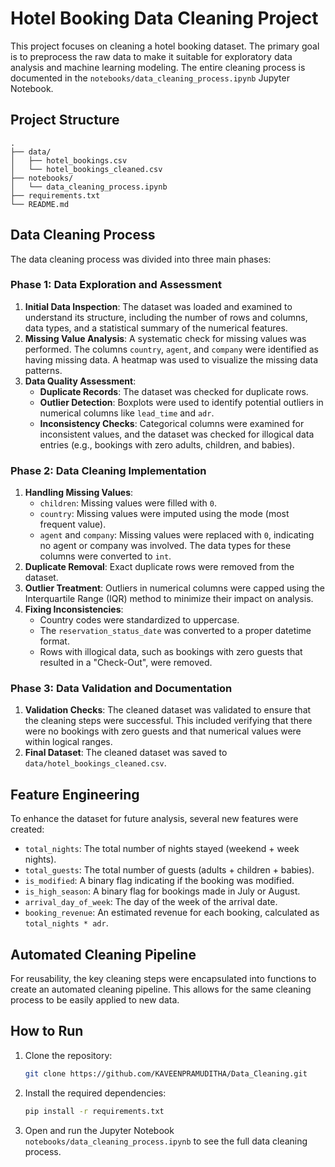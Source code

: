 # Hotel Booking Data Cleaning Project

This project focuses on cleaning a hotel booking dataset. The primary goal is to preprocess the raw data to make it suitable for exploratory data analysis and machine learning modeling. The entire cleaning process is documented in the `notebooks/data_cleaning_process.ipynb` Jupyter Notebook.

## Project Structure

```
.
├── data/
│   ├── hotel_bookings.csv         
│   └── hotel_bookings_cleaned.csv 
├── notebooks/
│   └── data_cleaning_process.ipynb 
├── requirements.txt               
└── README.md                      
```

## Data Cleaning Process

The data cleaning process was divided into three main phases:

### Phase 1: Data Exploration and Assessment

1.  **Initial Data Inspection**: The dataset was loaded and examined to understand its structure, including the number of rows and columns, data types, and a statistical summary of the numerical features.
2.  **Missing Value Analysis**: A systematic check for missing values was performed. The columns `country`, `agent`, and `company` were identified as having missing data. A heatmap was used to visualize the missing data patterns.
3.  **Data Quality Assessment**:
    *   **Duplicate Records**: The dataset was checked for duplicate rows.
    *   **Outlier Detection**: Boxplots were used to identify potential outliers in numerical columns like `lead_time` and `adr`.
    *   **Inconsistency Checks**: Categorical columns were examined for inconsistent values, and the dataset was checked for illogical data entries (e.g., bookings with zero adults, children, and babies).

### Phase 2: Data Cleaning Implementation

1.  **Handling Missing Values**:
    *   `children`: Missing values were filled with `0`.
    *   `country`: Missing values were imputed using the mode (most frequent value).
    *   `agent` and `company`: Missing values were replaced with `0`, indicating no agent or company was involved. The data types for these columns were converted to `int`.
2.  **Duplicate Removal**: Exact duplicate rows were removed from the dataset.
3.  **Outlier Treatment**: Outliers in numerical columns were capped using the Interquartile Range (IQR) method to minimize their impact on analysis.
4.  **Fixing Inconsistencies**:
    *   Country codes were standardized to uppercase.
    *   The `reservation_status_date` was converted to a proper datetime format.
    *   Rows with illogical data, such as bookings with zero guests that resulted in a "Check-Out", were removed.

### Phase 3: Data Validation and Documentation

1.  **Validation Checks**: The cleaned dataset was validated to ensure that the cleaning steps were successful. This included verifying that there were no bookings with zero guests and that numerical values were within logical ranges.
2.  **Final Dataset**: The cleaned dataset was saved to `data/hotel_bookings_cleaned.csv`.

## Feature Engineering

To enhance the dataset for future analysis, several new features were created:

*   `total_nights`: The total number of nights stayed (weekend + week nights).
*   `total_guests`: The total number of guests (adults + children + babies).
*   `is_modified`: A binary flag indicating if the booking was modified.
*   `is_high_season`: A binary flag for bookings made in July or August.
*   `arrival_day_of_week`: The day of the week of the arrival date.
*   `booking_revenue`: An estimated revenue for each booking, calculated as `total_nights * adr`.

## Automated Cleaning Pipeline

For reusability, the key cleaning steps were encapsulated into functions to create an automated cleaning pipeline. This allows for the same cleaning process to be easily applied to new data.

## How to Run

1.  Clone the repository:
    ```bash
    git clone https://github.com/KAVEENPRAMUDITHA/Data_Cleaning.git
    ```
2.  Install the required dependencies:
    ```bash
    pip install -r requirements.txt
    ```
3.  Open and run the Jupyter Notebook `notebooks/data_cleaning_process.ipynb` to see the full data cleaning process.
